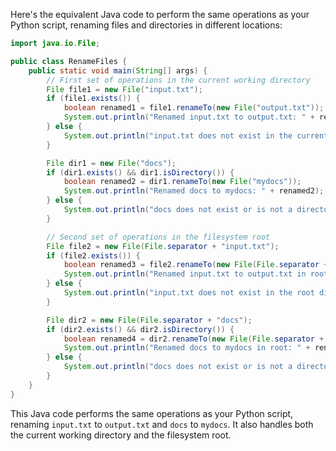  Here's the equivalent Java code to perform the same operations as your Python script, renaming files and directories in different locations:

```java
import java.io.File;

public class RenameFiles {
    public static void main(String[] args) {
        // First set of operations in the current working directory
        File file1 = new File("input.txt");
        if (file1.exists()) {
            boolean renamed1 = file1.renameTo(new File("output.txt"));
            System.out.println("Renamed input.txt to output.txt: " + renamed1);
        } else {
            System.out.println("input.txt does not exist in the current directory.");
        }

        File dir1 = new File("docs");
        if (dir1.exists() && dir1.isDirectory()) {
            boolean renamed2 = dir1.renameTo(new File("mydocs"));
            System.out.println("Renamed docs to mydocs: " + renamed2);
        } else {
            System.out.println("docs does not exist or is not a directory in the current directory.");
        }

        // Second set of operations in the filesystem root
        File file2 = new File(File.separator + "input.txt");
        if (file2.exists()) {
            boolean renamed3 = file2.renameTo(new File(File.separator + "output.txt"));
            System.out.println("Renamed input.txt to output.txt in root: " + renamed3);
        } else {
            System.out.println("input.txt does not exist in the root directory.");
        }

        File dir2 = new File(File.separator + "docs");
        if (dir2.exists() && dir2.isDirectory()) {
            boolean renamed4 = dir2.renameTo(new File(File.separator + "mydocs"));
            System.out.println("Renamed docs to mydocs in root: " + renamed4);
        } else {
            System.out.println("docs does not exist or is not a directory in the root directory.");
        }
    }
}
```

This Java code performs the same operations as your Python script, renaming `input.txt` to `output.txt` and `docs` to `mydocs`. It also handles both the current working directory and the filesystem root.
